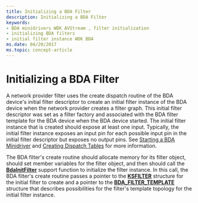 ```yaml
---
title: Initializing a BDA Filter
description: Initializing a BDA Filter
keywords:
- BDA minidrivers WDK AVStream , filter initialization
- initializing BDA filters
- initial filter instance WDK BDA
ms.date: 04/20/2017
ms.topic: concept-article
---
```


# Initializing a BDA Filter





A network provider filter uses the create dispatch routine of the BDA device's initial filter descriptor to create an initial filter instance of the BDA device when the network provider creates a filter graph. This initial filter descriptor was set as a filter factory and associated with the BDA filter template for the BDA device when the BDA device started. The initial filter instance that is created should expose at least one input. Typically, the initial filter instance exposes an input pin for each possible input pin in the initial filter descriptor but exposes no output pins. See [Starting a BDA Minidriver](starting-a-bda-minidriver.md) and [Creating Dispatch Tables](creating-dispatch-tables.md) for more information.

The BDA filter's create routine should allocate memory for its filter object, should set member variables for the filter object, and then should call the [**BdaInitFilter**](/windows-hardware/drivers/ddi/bdasup/nf-bdasup-bdainitfilter) support function to initialize the filter instance. In this call, the BDA filter's create routine passes a pointer to the [**KSFILTER**](/windows-hardware/drivers/ddi/ks/ns-ks-_ksfilter) structure for the initial filter to create and a pointer to the [**BDA\_FILTER\_TEMPLATE**](/windows-hardware/drivers/ddi/bdasup/ns-bdasup-_bda_filter_template) structure that describes possibilities for the filter's template topology for the initial filter instance.

 

